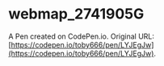 # webmap_2741905G

A Pen created on CodePen.io. Original URL: [https://codepen.io/toby666/pen/LYJEgJw](https://codepen.io/toby666/pen/LYJEgJw).

